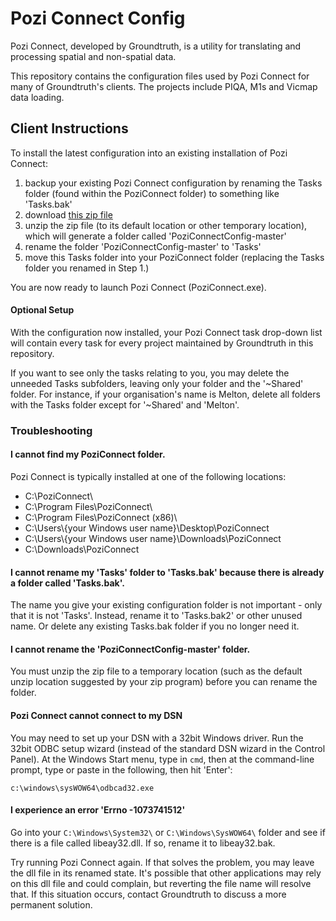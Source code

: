 # Pozi Connect Config

Pozi Connect, developed by Groundtruth, is a utility for translating and processing spatial and non-spatial data.

This repository contains the configuration files used by Pozi Connect for many of Groundtruth's clients. The projects include PIQA, M1s and Vicmap data loading.

## Client Instructions

To install the latest configuration into an existing installation of Pozi Connect:

1. backup your existing Pozi Connect configuration by renaming the Tasks folder (found within the PoziConnect folder) to something like 'Tasks.bak'
2.  download [this zip file](https://github.com/groundtruth/PoziConnectConfig/archive/master.zip)
3. unzip the zip file (to its default location or other temporary location), which will generate a folder called 'PoziConnectConfig-master'
4. rename the folder 'PoziConnectConfig-master' to 'Tasks'
5. move this Tasks folder into your PoziConnect folder (replacing the Tasks folder you renamed in Step 1.)

You are now ready to launch Pozi Connect (PoziConnect.exe).

#### Optional Setup

With the configuration now installed, your Pozi Connect task drop-down list will contain every task for every project maintained by Groundtruth in this repository.

If you want to see only the tasks relating to you, you may delete the unneeded Tasks subfolders, leaving only your folder and the '~Shared' folder. For instance, if your organisation's name is Melton, delete all folders with the Tasks folder except for '~Shared' and 'Melton'.

### Troubleshooting

#### I cannot find my PoziConnect folder.

Pozi Connect is typically installed at one of the following locations:

* C:\PoziConnect\
* C:\Program Files\PoziConnect\
* C:\Program Files\PoziConnect (x86)\
* C:\Users\\{your Windows user name}\Desktop\PoziConnect
* C:\Users\\{your Windows user name}\Downloads\PoziConnect
* C:\Downloads\PoziConnect

#### I cannot rename my 'Tasks' folder to 'Tasks.bak' because there is already a folder called 'Tasks.bak'.

The name you give your existing configuration folder is not important - only that it is not 'Tasks'. Instead, rename it to 'Tasks.bak2' or other unused name. Or delete any existing Tasks.bak folder if you no longer need it.

#### I cannot rename the 'PoziConnectConfig-master' folder.

You must unzip the zip file to a temporary location (such as the default unzip location suggested by your zip program) before you can rename the folder.

#### Pozi Connect cannot connect to my DSN

You may need to set up your DSN with a 32bit Windows driver. Run the 32bit ODBC setup wizard (instead of the standard DSN wizard in the Control Panel). At the Windows Start menu, type in `cmd`, then at the command-line prompt, type or paste in the following, then hit 'Enter':

`c:\windows\sysWOW64\odbcad32.exe`

#### I experience an error 'Errno -1073741512'

Go into your `C:\Windows\System32\` or `C:\Windows\SysWOW64\` folder and see if there is a file called libeay32.dll. If so, rename it to libeay32.bak.
 
Try running Pozi Connect again. If that solves the problem, you may leave the dll file in its renamed state. It's possible that other applications may rely on this dll file and could complain, but reverting the file name will resolve that. If this situation occurs, contact Groundtruth to discuss a more permanent solution.
 